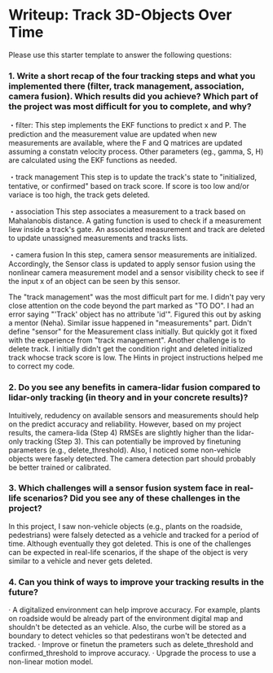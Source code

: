 # Writeup: Track 3D-Objects Over Time

Please use this starter template to answer the following questions:

### 1. Write a short recap of the four tracking steps and what you implemented there (filter, track management, association, camera fusion). Which results did you achieve? Which part of the project was most difficult for you to complete, and why?
・filter:
	This step implements the EKF functions to predict x and P. The prediction and the measurement value are updated when new measurements are available, where the F and Q matrices are updated assuming a constatn velocity process. Other parameters (eg., gamma, S, H) are calculated using the EKF functions as needed. 
    
・track management
	This step is to update the track's state to "initialized, tentative, or confirmed" based on track score. If score is too low and/or variace is too high, the track gets deleted.
    
・association
	This step associates a measurement to a track based on Mahalanobis distance. A gating function is used to check if a measurement liew inside a track's gate. An associated measurement and track are deleted to update unassigned measurements and tracks lists.
    
・camera fusion
	In this step, camera sensor measurements are initialized. Accordingly, the Sensor class is updated to apply sensor fusion using the nonlinear camera measurement model and a sensor visibility check to see if the input x of an object can be seen by this sensor.
    

The "track management" was the most difficult part for me. I didn't pay very close attention on the code beyond the part marked as "TO DO".
I had an error saying "'Track' object has no attribute 'id'". Figured this out by asking a mentor (Neha).
Similar issue happened in "measurements" part. Didn't define "sensor" for the Measurement class initially. But quickly got it fixed with the experience from "track management".
Another challenge is to delete track. I initially didn't get the condition right and deleted initialized track whocse track score is low. The Hints in project instructions
helped me to correct my code.

### 2. Do you see any benefits in camera-lidar fusion compared to lidar-only tracking (in theory and in your concrete results)? 
Intuitively, redudency on available sensors and measurements should help on the predict accuracy and reliability. However, based on my project results, the camera-lida (Step 4) RMSEs are slightly higher than the lidar-only tracking (Step 3). This can potentially be improved by finetuning parameters (e.g., delete_threshold). 
Also, I noticed some non-vehicle objects were fasely detected. The camera detection part should probably be better trained or calibrated.

### 3. Which challenges will a sensor fusion system face in real-life scenarios? Did you see any of these challenges in the project?
In this project, I saw non-vehicle objects (e.g., plants on the roadside, pedestrians) were falsely detected as a vehicle and tracked for a period of time. Although eventually they got deleted. This is one of the challenges can be expected in real-life scenarios, if the shape of the object is very similar to a vehicle and never gets deleted.

### 4. Can you think of ways to improve your tracking results in the future?
· A digitalized environment can help improve accuracy. For example, plants on roadside would be already part of the environment digital map and shouldn't be detected as an vehicle. Also, the curbe will be stored as a boundary to detect vehicles so that pedestirans won't be detected and tracked.
· Improve or finetun the prameters such as delete_threshold and confirmed_threshold to improve accuracy.
· Upgrade the process to use a non-linear motion model.
